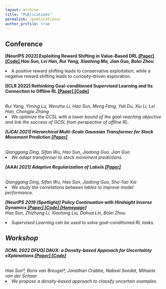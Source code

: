 ```yaml
---
layout: archive
title: "Publications"
permalink: /publications/
author_profile: true
---
```

<!-- {% if author.googlescholar %}
  You can also find my articles on <u><a href="{{author.googlescholar}}">my Google Scholar profile</a>.</u>
{% endif %} -->

<!-- {% include base_path %} -->
<!-- *: corresponding author -->





<h2>Conference</h2>

<span style="font-weight: bold;">[NeurIPS 2022] Exploiting Reward Shifting in Value-Based DRL <a href="https://arxiv.org/abs/2209.07288"> [Paper] </a><a href="https://github.com/2Groza/RewardShifting"> [Code] </a>
<span style="font-style: italic;"> Hao Sun, Lei Han, Rui Yang, Xiaoteng Ma, Jian Guo, Bolei Zhou
<li> A positive reward shifting leads to conservative exploitation, while a negative reward shifting leads to curiosity-driven exploration. <br>
</li>
<p>

<!--  -->

<span style="font-weight: bold;">[ICLR 2022] Rethinking Goal-conditioned Supervised Learning and Its Connection to Offline RL <a href="https://arxiv.org/abs/2202.04478"> [Paper] </a><a href="https://github.com/YangRui2015/AWGCSL"> [Code] </a>
  <!-- <a href='https://sites.google.com/view/neurips2019pchid/'> [Homepage]</a> -->
</span>
<br>
<span style="font-style: italic;"> Rui Yang, Yiming Lu, Wenzhe Li, Hao Sun, Meng Fang, Yali Du, Xiu Li, Lei Han, Chongjie Zhang
<!-- </span> &nbsp; <a href="http://www.ie.cuhk.edu.hk/main/index.shtml">Department of Information Engineering</a>, The Chinese University of Hong Kong, Hong Kong S.A.R. -->
<li> We optimize the GCSL with a lower bound of the goal-reaching objective and link the success of GCSL from perspective of offline RL. <br>
</li>
<p>
<!--  -->

<span style="font-weight: bold;">[IJCAI 2021] Hierarchical Multi-Scale Gaussian Transformer for Stock Movement Prediction <a href="https://www.ijcai.org/proceedings/2020/0640.pdf"> [Paper] </a>
  <!-- <a href='https://sites.google.com/view/neurips2019pchid/'> [Homepage]</a> -->
</span>
<br>
<span style="font-style: italic;"> Qianggang Ding, Sifan Wu, Hao Sun, Jiadong Guo, Jian Guo
<!-- </span> &nbsp; <a href="http://www.ie.cuhk.edu.hk/main/index.shtml">Department of Information Engineering</a>, The Chinese University of Hong Kong, Hong Kong S.A.R. -->
<li> We adapt transformer to stock movement predictions. <br>
</li>
<p>
<!--  -->

<span style="font-weight: bold;">[AAAI 2021] Adaptive Regularization of Labels <a href="https://arxiv.org/abs/1908.05474"> [Paper] </a>
  <!-- <a href='https://sites.google.com/view/neurips2019pchid/'> [Homepage]</a> -->
</span>
<br>
<span style="font-style: italic;"> Qianggang Ding, Sifan Wu, Hao Sun, Jiadong Guo, Shu-Tao Xia
<!-- </span> &nbsp; <a href="http://www.ie.cuhk.edu.hk/main/index.shtml">Department of Information Engineering</a>, The Chinese University of Hong Kong, Hong Kong S.A.R. -->
<li> We study the correlations between lables to improve model performance. <br>
</li>
<p>
<!--  -->

<span style="font-weight: bold;">[NeurIPS 2019 (Spotlight)] Policy Continuation with Hindsight Inverse Dynamics <a href="https://arxiv.org/abs/1910.14055"> [Paper] </a><a href="https://github.com/2Groza/PCHID_code"> [Code] </a> <a href='https://sites.google.com/view/neurips2019pchid/'> [Homepage]</a>
</span>
<br>
<span style="font-style: italic;"> Hao Sun, Zhizhong Li, Xiaotong Liu, Dahua Lin, Bolei Zhou
<!-- </span> &nbsp; <a href="http://www.ie.cuhk.edu.hk/main/index.shtml">Department of Information Engineering</a>, The Chinese University of Hong Kong, Hong Kong S.A.R. -->
<li> Supervised Learning can be used to solve goal-conditioned RL tasks. <br>
</li>
<p>


<!--  -->

<!--
{% for post in site.publications reversed %} {% include archive-single-cv.html %} {% endfor %} -->

<!--  -->


<!-- asdfads -->
<h2>Workshop</h2>

<span style="font-weight: bold;">[ICML 2022 DFUQ] DAUX: a Density-based Approach for Uncertainty eXplanations <a href="https://arxiv.org/abs/2207.05161"> [Paper] </a><a href="https://anonymous.4open.science/r/DAUX-CBBF"> [Code] </a>
<!-- <a href='https://sites.google.com/view/neurips2019pchid/'> [Homepage]</a> -->
</span>
<br>
<span style="font-style: italic;"> Hao Sun*, Boris van Breugel*, Jonathan Crabbe, Nabeel Seedat, Mihaela van der Schaar
<li> We propose a density-based approach to classify uncertain examples. <br>
</li>
<p>


<!--  -->


<!-- {% for post in site.preprints reversed %} {% include archive-single-cv.html %} {% endfor %} -->

<!-- {% for post in site.publications reversed %}
  {% include archive-single.html %}
{% endfor %} -->
